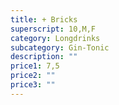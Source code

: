 ```yaml
---
title: + Bricks
superscript: 10,M,F
category: Longdrinks
subcategory: Gin-Tonic
description: ""
price1: 7,5
price2: ""
price3: ""
---
```

